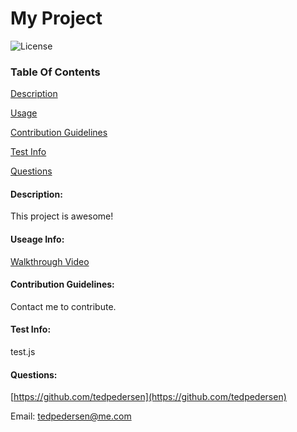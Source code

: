 # My Project
![License](https://img.shields.io/badge/License-Apache-blue.svg "License Badge")

### Table Of Contents

[Description](#description)

[Usage](#usage-info)

[Contribution Guidelines](#contribution-guidelines)

[Test Info](#test-info)

[Questions](#questions)

#### Description:

This project is awesome!

#### Useage Info:

[Walkthrough Video](https://drive.google.com/file/d/1bsEfek3dbzJGZLsfanhgGVGS3dEGgkdJ/view)

#### Contribution Guidelines:

Contact me to contribute.

#### Test Info:

test.js

#### Questions:

[https://github.com/tedpedersen](https://github.com/tedpedersen)


Email: tedpedersen@me.com